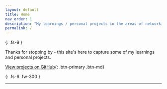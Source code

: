 ```yaml
---
layout: default
title: Home
nav_order: 1
description: "My learnings / personal projects in the areas of networking, datacenter, and automation."
permalink: /
---
```



{: .fs-9 }

Thanks for stopping by - this site's here to capture some of my learnings and personal projects.

[View projects on GitHub](https://github.com/j-sulliman){: .btn-primary .btn-md}

{: .fs-6 .fw-300 }




---
